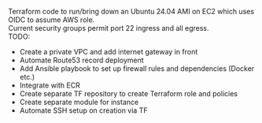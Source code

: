 Terraform code to run/bring down an Ubuntu 24.04 AMI on EC2 which uses OIDC to assume AWS role. \
Current security groups permit port 22 ingress and all egress. \
TODO:
 - Create a private VPC and add internet gateway in front
 - Automate Route53 record deployment
 - Add Ansible playbook to set up firewall rules and dependencies (Docker etc.)
 - Integrate with ECR
 - Create separate TF repository to create Terraform role and policies
 - Create separate module for instance
 - Automate SSH setup on creation via TF

